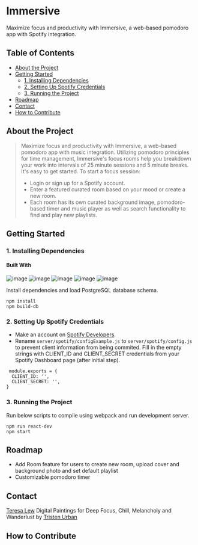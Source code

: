 # Immersive
Maximize focus and productivity with Immersive, a web-based pomodoro app with Spotify integration.

## Table of Contents
- [About the Project](#about-the-project)
- [Getting Started](#getting-started)
  - [1. Installing Dependencies](#1-installing-dependencies)
  - [2. Setting Up Spotify Credentials](#2-setting-up-spotify-credentials)
  - [3. Running the Project](#3-running-the-project)
- [Roadmap](#roadmap)
- [Contact](#contact)
- [How to Contribute](#how-to-contribute)

## About the Project
> Maximize focus and productivity with Immersive, a web-based pomodoro app with music integration.
  > Utilizing pomodoro principles for time management, Immersive's focus rooms help you breakdown your work into intervals of 25 minute sessions and 5 minute breaks.
  > It's easy to get started. To start a focus session:
  > * Login or sign up for a Spotify account.
  > * Enter a featured curated room based on your mood or create a new room.
  > * Each room has its own curated background image, pomodoro-based timer and music player as well as search functionality to find and play new playlists.

## Getting Started

### 1. Installing Dependencies
#### Built With
![image](https://img.shields.io/badge/PostgreSQL-316192?style=for-the-badge&logo=postgresql&logoColor=white)
![image](https://img.shields.io/badge/Express.js-000000?style=for-the-badge&logo=express&logoColor=white)
![image](https://img.shields.io/badge/Node.js-339933?style=for-the-badge&logo=nodedotjs&logoColor=white)
![image](https://img.shields.io/badge/React-20232A?style=for-the-badge&logo=react&logoColor=61DAFB)
![image](https://img.shields.io/badge/Material%20UI-007FFF?style=for-the-badge&logo=mui&logoColor=white)

Install dependencies and load PostgreSQL database schema.

```
npm install
npm build-db

```

### 2. Setting Up Spotify Credentials

* Make an account on [Spotify Developers](https://developer.spotify.com/documentation/general/guides/authorization/app-settings/).
* Rename `server/spotify/configExample.js` to `server/spotify/config.js` to prevent client information from being commited. Fill in the empty strings with CLIENT_ID and CLIENT_SECRET credentials from your Spotify Dashboard page (after initial step).

```
 module.exports = {
  CLIENT_ID: '',
  CLIENT_SECRET: '',
}
```

### 3. Running the Project

Run below scripts to compile using webpack and run development server.

```
npm run react-dev
npm start
```

## Roadmap
* Add Room feature for users to create new room, upload cover and background photo and set default playlist
* Customizable pomodoro timer

## Contact
[Teresa Lew](https://github.com/teresal92)
Digital Paintings for Deep Focus, Chill, Melancholy and Wanderlust by [Tristen Urban](https://github.com/TristenUrban)

## How to Contribute
